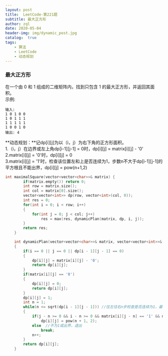 ```yaml
---
layout: post
title:  LeetCode-第221题
subtitle: 最大正方形
author: zql
date: 2020-05-04
header-img: img/dynamic_post.jpg
catalog:  true
tags:
    - 算法
    - LeetCode
    - 动态规划
---  
```

### 最大正方形
在一个由 0 和 1 组成的二维矩阵内，找到只包含 1 的最大正方形，并返回其面积。  
示例:  
```
输入:  
1 0 1 0 0
1 0 1 1 1
1 1 1 1 1
1 0 0 1 0
输出: 4
```
**动态规划：**记dp[i][j]为以（i，j）为右下角的正方形面积。  
1.（i，j）在边界或左上角dp[i-1][j-1] = 0时，dp[i][j] = matrix[i][j] - '0'  
2.matrix[i][j] = '0'时，dp[i][j] = 0  
3.matrix[i][j] = '1'时，检查该位置左和上是否连续为1，步数n不大于dp[i-1][j-1]的平方根且不能出界，dp[i][j] = pow(n+1,2)  
```c++
int maximalSquare(vector<vector<char>>& matrix) {
        if(matrix.empty()) return 0;
        int row = matrix.size();
        int col = matrix[0].size();
        vector<vector<int>> dp(row, vector<int>(col, 0));
        int res = 0;
        for(int i = 0; i < row; i++)
        {
            for(int j = 0; j < col; j++)
                res = max(res, dynamicPlan(matrix, dp, i, j));
        }
        return res;
    }

    int dynamicPlan(vector<vector<char>>& matrix, vector<vector<int>>& dp, int i, int j)
    {
        if(i == 0 || j == 0 || dp[i - 1][j - 1] == 0) 
        {
            dp[i][j] = matrix[i][j] - '0';
            return dp[i][j];
        }
        if(matrix[i][j] == '0')
        {
            dp[i][j] = 0;
            return dp[i][j];
        }
        dp[i][j] = 1;
        int n = 1;
        while(n <= sqrt(dp[i - 1][j - 1])) //往左往右n步检查是否连续为1，最长步数为对角的平方根
        {
            if(j - n >= 0 && i - n >= 0 && matrix[i][j - n] == '1' && matrix[i - n][j] == '1')
                dp[i][j] = pow(n + 1, 2);
            else  //不为1或出界，退出
                break;
            n++;
        }
        return dp[i][j];
    }
```
